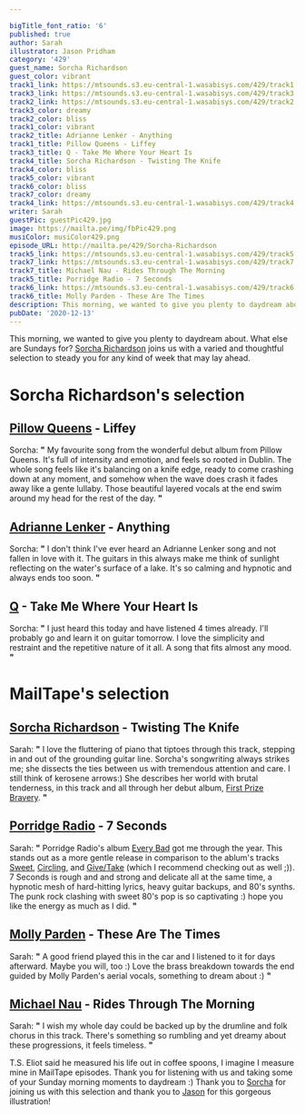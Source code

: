 ```yaml
---

bigTitle_font_ratio: '6'
published: true
author: Sarah
illustrator: Jason Pridham
category: '429'
guest_name: Sorcha Richardson
guest_color: vibrant
track1_link: https://mtsounds.s3.eu-central-1.wasabisys.com/429/track1.mp3
track3_link: https://mtsounds.s3.eu-central-1.wasabisys.com/429/track3.mp3
track2_link: https://mtsounds.s3.eu-central-1.wasabisys.com/429/track2.mp3
track3_color: dreamy
track2_color: bliss
track1_color: vibrant
track2_title: Adrianne Lenker - Anything
track1_title: Pillow Queens - Liffey
track3_title: Q - Take Me Where Your Heart Is
track4_title: Sorcha Richardson - Twisting The Knife
track4_color: bliss
track5_color: vibrant
track6_color: bliss
track7_color: dreamy
track4_link: https://mtsounds.s3.eu-central-1.wasabisys.com/429/track4.mp3
writer: Sarah
guestPic: guestPic429.jpg
image: https://mailta.pe/img/fbPic429.png
musiColor: musiColor429.png
episode_URL: http://mailta.pe/429/Sorcha-Richardson
track5_link: https://mtsounds.s3.eu-central-1.wasabisys.com/429/track5.mp3
track7_link: https://mtsounds.s3.eu-central-1.wasabisys.com/429/track7.mp3
track7_title: Michael Nau - Rides Through The Morning
track5_title: Porridge Radio - 7 Seconds
track6_link: https://mtsounds.s3.eu-central-1.wasabisys.com/429/track6.mp3
track6_title: Molly Parden - These Are The Times
description: This morning, we wanted to give you plenty to daydream about. What else are Sundays for? Sorcha Richardson joins us with a varied and thoughtful selection to steady you for any kind of week that may lay ahead.
pubDate: '2020-12-13'
---
```

 This morning, we wanted to give you plenty to daydream about. What else are Sundays for? [Sorcha Richardson](https://sorcharichardson.bandcamp.com/album/first-prize-bravery) joins us with a varied and thoughtful selection to steady you for any kind of week that may lay ahead.


# Sorcha Richardson's selection

## [Pillow Queens](https://pillowqueens.bandcamp.com/album/in-waiting-2) - Liffey
Sorcha: **"** My favourite song from the wonderful debut album from Pillow Queens. It's full of intensity and emotion, and feels so rooted in Dublin. The whole song feels like it's balancing on a knife edge, ready to come crashing down at any moment, and somehow when the wave does crash it fades away like a gente lullaby. Those beautiful layered vocals at the end swim around my head for the rest of the day. **"** 

## [Adrianne Lenker](https://adriannelenker.bandcamp.com/) - Anything
Sorcha: **"** I don't think I've ever heard an Adrianne Lenker song and not fallen in love with it. The guitars in this always make me think of sunlight reflecting on the water's surface of a lake. It's so calming and hypnotic and always ends too soon. **"**  

## [Q](https://soundcloud.com/boymeetseuphoria) - Take Me Where Your Heart Is
Sorcha: **"** I just heard this today and have listened 4 times already. I'll probably go and learn it on guitar tomorrow. I love the simplicity and restraint and the repetitive nature of it all. A song that fits almost any mood. **"** 

# MailTape's selection

## [Sorcha Richardson](https://sorcharichardson.bandcamp.com/) - Twisting The Knife
Sarah: **"** I love the fluttering of piano that tiptoes through this track, stepping in and out of the grounding guitar line. Sorcha's songwriting always strikes me; she dissects the ties between us with tremendous attention and care. I still think of kerosene arrows:) She describes her world with brutal tenderness, in this track and all through her debut album, [First Prize Bravery](https://sorcharichardson.bandcamp.com/album/first-prize-bravery). **"** 

## [Porridge Radio](https://porridgeradio.bandcamp.com/) - 7 Seconds
Sarah: **"** Porridge Radio's album [Every Bad](https://porridgeradio.bandcamp.com/album/every-bad) got me through the year. This stands out as a more gentle release in comparison to the ablum's tracks [Sweet](https://porridgeradio.bandcamp.com/album/every-bad), [Circling](https://porridgeradio.bandcamp.com/album/every-bad), and [Give/Take](https://porridgeradio.bandcamp.com/album/every-bad) (which I recommend checking out as well ;)). 7 Seconds is rough and and strong and delicate all at the same time, a hypnotic mesh of hard-hitting lyrics, heavy guitar backups, and 80's synths. The punk rock clashing with sweet 80's pop is so captivating :) hope you like the energy as much as I did. **"** 

## [Molly Parden](https://mildlife.com.au) - These Are The Times
Sarah: **"** A good friend played this in the car and I listened to it for days afterward. Maybe you will, too :) Love the brass breakdown towards the end guided by Molly Parden's aerial vocals, something to dream about :) **"** 

## [Michael Nau](https://www.michaelnau.com/) - Rides Through The Morning
Sarah: **"** I wish my whole day could be backed up by the drumline and folk chorus in this track. There's something so rumbling and yet dreamy about these progressions, it feels timeless. **"** 

 T.S. Eliot said he measured his life out in coffee spoons, I imagine I measure mine in MailTape episodes. Thank you for listening with us and taking some of your Sunday morning moments to daydream :) Thank you to [Sorcha](https://sorcharichardson.bandcamp.com/album/first-prize-bravery) for joining us with this selection and thank you to [Jason](https://www.instagram.com/grancharismo/?hl=en) for this gorgeous illustration!
 
